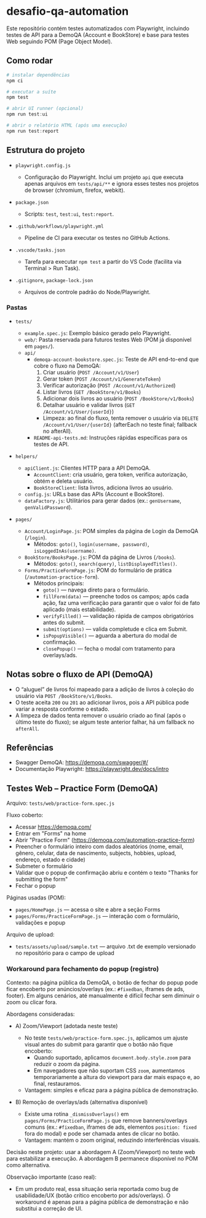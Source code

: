 # desafio-qa-automation

Este repositório contém testes automatizados com Playwright, incluindo testes de API para a DemoQA (Account e BookStore) e base para testes Web seguindo POM (Page Object Model).

## Como rodar

```powershell
# instalar dependências
npm ci

# executar a suíte
npm test

# abrir UI runner (opcional)
npm run test:ui

# abrir o relatório HTML (após uma execução)
npm run test:report
```

## Estrutura do projeto

- `playwright.config.js`
	- Configuração do Playwright. Inclui um projeto `api` que executa apenas arquivos em `tests/api/**` e ignora esses testes nos projetos de browser (chromium, firefox, webkit).

- `package.json`
	- Scripts: `test`, `test:ui`, `test:report`.

- `.github/workflows/playwright.yml`
	- Pipeline de CI para executar os testes no GitHub Actions.

- `.vscode/tasks.json`
	- Tarefa para executar `npm test` a partir do VS Code (facilita via Terminal > Run Task).

- `.gitignore`, `package-lock.json`
	- Arquivos de controle padrão do Node/Playwright.

### Pastas

- `tests/`
	- `example.spec.js`: Exemplo básico gerado pelo Playwright.
	- `web/`: Pasta reservada para futuros testes Web (POM já disponível em `pages/`).
	- `api/`
		- `demoqa-account-bookstore.spec.js`: Teste de API end-to-end que cobre o fluxo na DemoQA:
			1) Criar usuário (`POST /Account/v1/User`)
			2) Gerar token (`POST /Account/v1/GenerateToken`)
			3) Verificar autorização (`POST /Account/v1/Authorized`)
			4) Listar livros (`GET /BookStore/v1/Books`)
			5) Adicionar dois livros ao usuário (`POST /BookStore/v1/Books`)
			6) Detalhar usuário e validar livros (`GET /Account/v1/User/{userId}`)
			- Limpeza: ao final do fluxo, tenta remover o usuário via `DELETE /Account/v1/User/{userId}` (afterEach no teste final; fallback no afterAll).
		- `README-api-tests.md`: Instruções rápidas específicas para os testes de API.

- `helpers/`
	- `apiClient.js`: Clientes HTTP para a API DemoQA.
		- `AccountClient`: cria usuário, gera token, verifica autorização, obtém e deleta usuário.
		- `BookStoreClient`: lista livros, adiciona livros ao usuário.
	- `config.js`: URLs base das APIs (Account e BookStore).
	- `dataFactory.js`: Utilitários para gerar dados (ex.: `genUsername`, `genValidPassword`).

- `pages/`
	- `Account/LoginPage.js`: POM simples da página de Login da DemoQA (`/login`).
		- Métodos: `goto()`, `login(username, password)`, `isLoggedInAs(username)`.
	- `BookStore/BooksPage.js`: POM da página de Livros (`/books`).
		- Métodos: `goto()`, `search(query)`, `listDisplayedTitles()`.
	- `Forms/PracticeFormPage.js`: POM do formulário de prática (`/automation-practice-form`).
		- Métodos principais:
			- `goto()` — navega direto para o formulário.
			- `fillForm(data)` — preenche todos os campos; após cada ação, faz uma verificação para garantir que o valor foi de fato aplicado (mais estabilidade).
			- `verifyFilled()` — validação rápida de campos obrigatórios antes do submit.
			- `submit(options)` — valida completude e clica em Submit.
			- `isPopupVisible()` — aguarda a abertura do modal de confirmação.
			- `closePopup()` — fecha o modal com tratamento para overlays/ads.

## Notas sobre o fluxo de API (DemoQA)

- O “aluguel” de livros foi mapeado para a adição de livros à coleção do usuário via `POST /BookStore/v1/Books`.
- O teste aceita `200` ou `201` ao adicionar livros, pois a API pública pode variar a resposta conforme o estado.
- A limpeza de dados tenta remover o usuário criado ao final (após o último teste do fluxo); se algum teste anterior falhar, há um fallback no `afterAll`.

## Referências

- Swagger DemoQA: https://demoqa.com/swagger/#/
- Documentação Playwright: https://playwright.dev/docs/intro

## Testes Web – Practice Form (DemoQA)

Arquivo: `tests/web/practice-form.spec.js`

Fluxo coberto:
- Acessar https://demoqa.com/
- Entrar em "Forms" na home
- Abrir "Practice Form" (https://demoqa.com/automation-practice-form)
- Preencher o formulário inteiro com dados aleatórios (nome, email, gênero, celular, data de nascimento, subjects, hobbies, upload, endereço, estado e cidade)
- Submeter o formulário
- Validar que o popup de confirmação abriu e contém o texto "Thanks for submitting the form"
- Fechar o popup

Páginas usadas (POM):
- `pages/HomePage.js` — acessa o site e abre a seção Forms
- `pages/Forms/PracticeFormPage.js` — interação com o formulário, validações e popup

Arquivo de upload:
- `tests/assets/upload/sample.txt` — arquivo .txt de exemplo versionado no repositório para o campo de upload

### Workaround para fechamento do popup (registro)

Contexto: na página pública da DemoQA, o botão de fechar do popup pode ficar encoberto por anúncios/overlays (ex.: `#fixedban`, iframes de ads, footer). Em alguns cenários, até manualmente é difícil fechar sem diminuir o zoom ou clicar fora.

Abordagens consideradas:
- A) Zoom/Viewport (adotada neste teste)
	- No teste `tests/web/practice-form.spec.js`, aplicamos um ajuste visual antes do submit para garantir que o botão não fique encoberto:
		- Quando suportado, aplicamos `document.body.style.zoom` para reduzir o zoom da página.
		- Em navegadores que não suportam CSS `zoom`, aumentamos temporariamente a altura do viewport para dar mais espaço e, ao final, restauramos.
	- Vantagem: simples e eficaz para a página pública de demonstração.

- B) Remoção de overlays/ads (alternativa disponível)
	- Existe uma rotina `_dismissOverlays()` em `pages/Forms/PracticeFormPage.js` que remove banners/overlays comuns (ex.: `#fixedban`, iframes de ads, elementos `position: fixed` fora do modal) e pode ser chamada antes de clicar no botão.
	- Vantagem: mantém o zoom original, reduzindo interferências visuais.

Decisão neste projeto: usar a abordagem A (Zoom/Viewport) no teste web para estabilizar a execução. A abordagem B permanece disponível no POM como alternativa.

Observação importante (caso real):
- Em um produto real, essa situação seria reportada como bug de usabilidade/UX (botão crítico encoberto por ads/overlays). O workaround é apenas para a página pública de demonstração e não substitui a correção de UI.